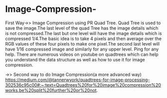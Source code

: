 # Image-Compression-

First Way->>
Image Compression using PR Quad Tree.
Quad Tree is used to save the image.The last level of the quad Tree has the image details which is not compressed.The last but one level will have the image details which is compressed 1/4.The basic idea is to take 4 pixels and then average over the RGB values of these four pixels to make one pixel.The second last level will have 1/16 compressed image and similarly for any upper level.
Ping for any help.
There are numerous videos on youtube on quadtrees which can help you understand the data structure as well as how to use it for image compression. 

->>
Second way to do Image Compression(a more advanced way)
https://medium.com/@tannerwyork/quadtrees-for-image-processing-302536c95c00#:~:text=Quadtrees%20for%20image%20compression%20works,be%20split%20further%20or%20not.
